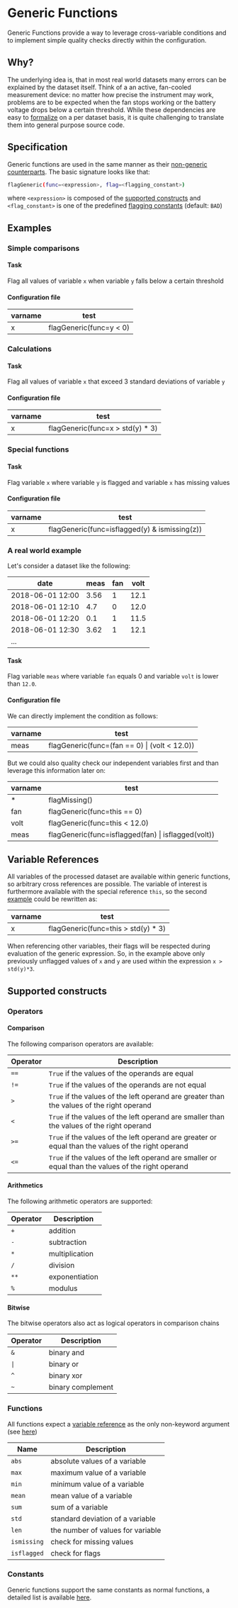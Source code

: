 # Generic Functions

Generic Functions provide a way to leverage cross-variable conditions 
and to implement simple quality checks directly within the configuration.

## Why?
The underlying idea is, that in most real world datasets many errors
can be explained by the dataset itself. Think of a an active, fan-cooled
measurement device: no matter how precise the instrument may work, problems
are to be expected when the fan stops working or the battery voltage 
drops below a certain threshold. While these dependencies are easy to 
[formalize](#a-real-world-example) on a per dataset basis, it is quite
challenging to translate them into general purpose source code.

## Specification
Generic functions are used in the same manner as their
[non-generic counterparts](docs/FunctionIndex.md). The basic 
signature looks like that:
```sh
flagGeneric(func=<expression>, flag=<flagging_constant>)
```
where `<expression>` is composed of the [supported constructs](#supported-constructs)
and `<flag_constant>` is one of the predefined
[flagging constants](docs/ParameterDescriptions.md#flagging-constants) (default: `BAD`)


## Examples

### Simple comparisons

#### Task
Flag all values of variable `x` when variable `y` falls below a certain threshold

#### Configuration file

| varname | test                    |
|---------|-------------------------|
| x       | flagGeneric(func=y < 0) |

### Calculations

#### Task
Flag all values of variable `x` that exceed 3 standard deviations of variable `y`

#### Configuration file

| varname | test                                |
|---------|-------------------------------------|
| x       | flagGeneric(func=x > std(y) * 3)    |

### Special functions

#### Task
Flag variable `x` where variable `y` is flagged and variable `x` has missing values

#### Configuration file

| varname | test                                                |
|---------|-----------------------------------------------------|
| x       | flagGeneric(func=isflagged(y) & ismissing(z)) |


### A real world example
Let's consider a dataset like the following:

| date             | meas | fan | volt |
|------------------|------|-----|------|
| 2018-06-01 12:00 | 3.56 |   1 | 12.1 |
| 2018-06-01 12:10 |  4.7 |   0 | 12.0 |
| 2018-06-01 12:20 |  0.1 |   1 | 11.5 |
| 2018-06-01 12:30 | 3.62 |   1 | 12.1 |
| ...              |      |     |      |

#### Task
Flag variable `meas` where variable `fan` equals 0 and variable `volt`
is lower than `12.0`.

#### Configuration file
We can directly implement the condition as follows:

| varname | test                                         |
|---------|----------------------------------------------|
| meas    | flagGeneric(func=(fan == 0) \|  (volt < 12.0)) |

But we could also quality check our independent variables first
and than leverage this information later on:

| varname | test                                                    |
|---------|---------------------------------------------------------|
| *       | flagMissing()                                           |
| fan     | flagGeneric(func=this == 0)                             |
| volt    | flagGeneric(func=this < 12.0)                           |
| meas    | flagGeneric(func=isflagged(fan) \| isflagged(volt)) |


## Variable References
All variables of the processed dataset are available within generic functions,
so arbitrary cross references are possible. The variable of interest 
is furthermore available with the special reference `this`, so the second 
[example](#calculations) could be rewritten as: 

| varname | test                                |
|---------|-------------------------------------|
| x       | flagGeneric(func=this > std(y) * 3) |

When referencing other variables, their flags will be respected during evaluation
of the generic expression. So, in the example above only previously
unflagged values of `x` and `y` are used within the expression `x > std(y)*3`. 


## Supported constructs

### Operators

#### Comparison

The following comparison operators are available:

| Operator | Description                                                                                        |
|----------|----------------------------------------------------------------------------------------------------|
| `==`     | `True` if the values of the operands are equal                                                     |
| `!=`     | `True` if the values of the operands are not equal                                                 |
| `>`      | `True` if the values of the left operand are greater than the values of the right operand          |
| `<`      | `True` if the values of the left operand are smaller than the values of the right operand          |
| `>=`     | `True` if the values of the left operand are greater or equal than the values of the right operand |
| `<=`     | `True` if the values of the left operand are smaller or equal than the values of the right operand |

#### Arithmetics
The following arithmetic operators are supported:

| Operator | Description    |
|----------|----------------|
| `+`      | addition       |
| `-`      | subtraction    |
| `*`      | multiplication |
| `/`      | division       |
| `**`     | exponentiation |
| `%`      | modulus        |

#### Bitwise
The bitwise operators also act as logical operators in comparison chains

| Operator | Description       |
|----------|-------------------|
| `&`      | binary and        |
| `\|`     | binary or         |
| `^`      | binary xor        |
| `~`      | binary complement |

### Functions

All functions expect a [variable reference](#variable-references)
as the only non-keyword argument (see [here](#special-functions))

| Name        | Description                       |
|-------------|-----------------------------------|
| `abs`       | absolute values of a variable     |
| `max`       | maximum value of a variable       |
| `min`       | minimum value of a variable       |
| `mean`      | mean value of a variable          |
| `sum`       | sum of a variable                 |
| `std`       | standard deviation of a variable  |
| `len`       | the number of values for variable |
| `ismissing` | check for missing values          |
| `isflagged` | check for flags                   |

### Constants
Generic functions support the same constants as normal functions, a detailed 
list is available [here](docs/ParameterDescriptions.md#constants).
